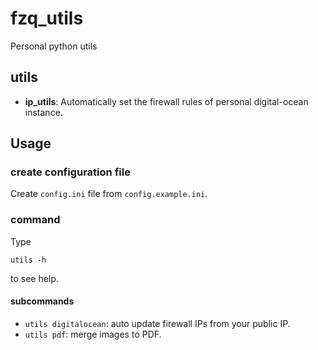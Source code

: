# fzq_utils
Personal python utils

## utils

- **ip_utils**: Automatically set the firewall rules of personal digital-ocean instance.

## Usage

### create configuration file

Create `config.ini` file from `config.example.ini`.

### command

Type
```
utils -h
```
to see help.

#### subcommands

- `utils digitalocean`: auto update firewall IPs from your public IP.
- `utils pdf`: merge images to PDF.
